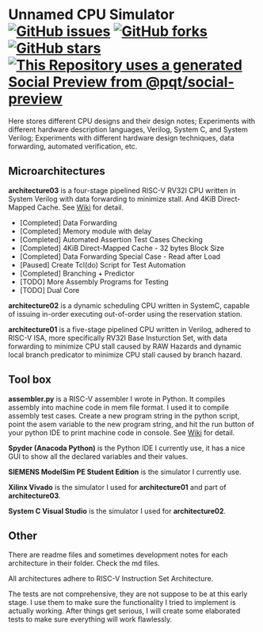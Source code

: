 # Unnamed CPU Simulator [![GitHub issues](https://img.shields.io/github/issues/tong-ece-cmu/Unnamed-Simulator)](https://github.com/tong-ece-cmu/Unnamed-Simulator/issues) [![GitHub forks](https://img.shields.io/github/forks/tong-ece-cmu/Unnamed-Simulator)](https://github.com/tong-ece-cmu/Unnamed-Simulator/network) [![GitHub stars](https://img.shields.io/github/stars/tong-ece-cmu/Unnamed-Simulator)](https://github.com/tong-ece-cmu/Unnamed-Simulator/stargazers) [![This Repository uses a generated Social Preview from @pqt/social-preview](https://img.shields.io/badge/%E2%9C%93-Social%20Preview-blue)](https://github.com/pqt/social-preview)


Here stores different CPU designs and their design notes; Experiments with different hardware description languages, Verilog, System C, and System Verilog; Experiments with different hardware design techniques, data forwarding, automated verification, etc. 

## Microarchitectures

**architecture03** is a four-stage pipelined RISC-V RV32I CPU written in System Verilog with data forwarding to minimize stall. And 4KiB Direct-Mapped Cache. See [Wiki](https://github.com/tong-ece-cmu/Unnamed-Simulator/wiki/Architecture-%233) for detail.

- [Completed] Data Forwarding
- [Completed] Memory module with delay
- [Completed] Automated Assertion Test Cases Checking
- [Completed] 4KiB Direct-Mapped Cache - 32 bytes Block Size
- [Completed] Data Forwarding Special Case - Read after Load
- [Paused] Create Tcl(do) Script for Test Automation
- [Completed] Branching + Predictor
- [TODO] More Assembly Programs for Testing
- [TODO] Dual Core


**architecture02** is a dynamic scheduling CPU written in SystemC, capable of issuing in-order executing out-of-order using the reservation station. 

**architecture01** is a five-stage pipelined CPU written in Verilog, adhered to RISC-V ISA, more specifically RV32I Base Insturction Set, with data forwarding to minimize CPU stall caused by RAW Hazards and dynamic local branch predicator to minimize CPU stall caused by branch hazard. 

## Tool box

**assembler.py** is a RISC-V assembler I wrote in Python. It compiles assembly into machine code in mem file format. I used it to compile assembly test cases. Create a new program string in the python script, point the asem variable to the new program string, and hit the run button of your python IDE to print machine code in console. See [Wiki](https://github.com/tong-ece-cmu/Unnamed-Simulator/wiki/RISC-V-Assembler) for detail.

**Spyder (Anacoda Python)** is the Python IDE I currently use, it has a nice GUI to show all the declared variables and their values.

**SIEMENS ModelSim PE Student Edition** is the simulator I currently use.

**Xilinx Vivado** is the simulator I used for **architecture01** and part of **architecture03**.

**System C Visual Studio** is the simulator I used for **architecture02**. 

## Other

There are readme files and sometimes development notes for each architecture in their folder. Check the md files.

All architectures adhere to RISC-V Instruction Set Architecture.

The tests are not comprehensive, they are not suppose to be at this early stage. I use them to make sure the functionality I tried to implement is actually working. After things get serious, I will create some elaborated tests to make sure everything will work flawlessly.


